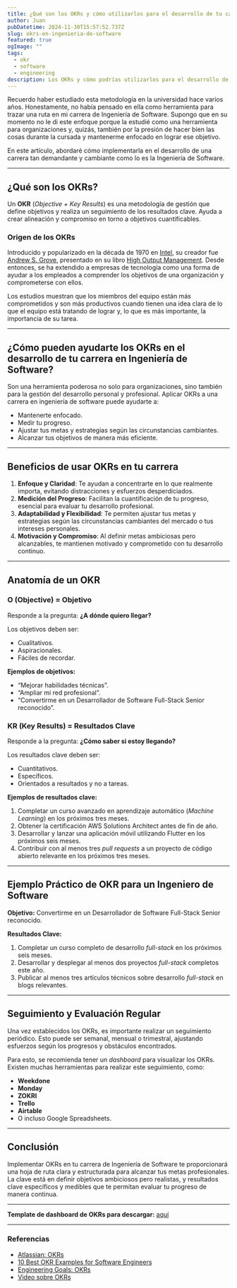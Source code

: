 ```yaml
---
title: ¿Qué son los OKRs y cómo utilizarlos para el desarrollo de tu carrera en Ingeniería de Software?
author: Juan
pubDatetime: 2024-11-30T15:57:52.737Z
slug: okrs-en-ingenieria-de-software
featured: true
ogImage: ""
tags:
  - okr
  - software
  - engineering
description: Los OKRs y cómo podrías utilizarlos para el desarrollo de tu carrera en Ingeniería de Software
---
```


Recuerdo haber estudiado esta metodología en la universidad hace varios años. Honestamente, no había pensado en ella como herramienta para trazar una ruta en mi carrera de Ingeniería de Software. Supongo que en su momento no le di este enfoque porque la estudié como una herramienta para organizaciones y, quizás, también por la presión de hacer bien las cosas durante la cursada y mantenerme enfocado en lograr ese objetivo.

En este artículo, abordaré cómo implementarla en el desarrollo de una carrera tan demandante y cambiante como lo es la Ingeniería de Software.

---

## ¿Qué son los OKRs?

Un **OKR** (_Objective + Key Results_) es una metodología de gestión que define objetivos y realiza un seguimiento de los resultados clave. Ayuda a crear alineación y compromiso en torno a objetivos cuantificables.

### Origen de los OKRs

Introducido y popularizado en la década de 1970 en <a href="https://es.wikipedia.org/wiki/Intel" target="_blank" title="Intel">Intel</a>, su creador fue <a href="https://es.wikipedia.org/wiki/Andrew_Grove" target="_blank" title="Andrew S. Grove">Andrew S. Grove</a>, presentado en su libro <a href="https://books.google.com.co/books/about/High_Output_Management.html?id=3j8si29hddwC&redir_esc=y" target="_blank" title="High Output Management">High Output Management</a>. Desde entonces, se ha extendido a empresas de tecnología como una forma de ayudar a los empleados a comprender los objetivos de una organización y comprometerse con ellos.

Los estudios muestran que los miembros del equipo están más comprometidos y son más productivos cuando tienen una idea clara de lo que el equipo está tratando de lograr y, lo que es más importante, la importancia de su tarea.

---

## ¿Cómo pueden ayudarte los OKRs en el desarrollo de tu carrera en Ingeniería de Software?

Son una herramienta poderosa no solo para organizaciones, sino también para la gestión del desarrollo personal y profesional. Aplicar OKRs a una carrera en ingeniería de software puede ayudarte a:

- Mantenerte enfocado.
- Medir tu progreso.
- Ajustar tus metas y estrategias según las circunstancias cambiantes.
- Alcanzar tus objetivos de manera más eficiente.

---

## Beneficios de usar OKRs en tu carrera

1. **Enfoque y Claridad**: Te ayudan a concentrarte en lo que realmente importa, evitando distracciones y esfuerzos desperdiciados.
2. **Medición del Progreso**: Facilitan la cuantificación de tu progreso, esencial para evaluar tu desarrollo profesional.
3. **Adaptabilidad y Flexibilidad**: Te permiten ajustar tus metas y estrategias según las circunstancias cambiantes del mercado o tus intereses personales.
4. **Motivación y Compromiso**: Al definir metas ambiciosas pero alcanzables, te mantienen motivado y comprometido con tu desarrollo continuo.

---

## Anatomía de un OKR

### **O (Objective) = Objetivo**

Responde a la pregunta: **¿A dónde quiero llegar?**

Los objetivos deben ser:

- Cualitativos.
- Aspiracionales.
- Fáciles de recordar.

**Ejemplos de objetivos:**

- “Mejorar habilidades técnicas”.
- “Ampliar mi red profesional”.
- “Convertirme en un Desarrollador de Software Full-Stack Senior reconocido”.

### **KR (Key Results) = Resultados Clave**

Responde a la pregunta: **¿Cómo saber si estoy llegando?**

Los resultados clave deben ser:

- Cuantitativos.
- Específicos.
- Orientados a resultados y no a tareas.

**Ejemplos de resultados clave:**

1. Completar un curso avanzado en aprendizaje automático (_Machine Learning_) en los próximos tres meses.
2. Obtener la certificación AWS Solutions Architect antes de fin de año.
3. Desarrollar y lanzar una aplicación móvil utilizando Flutter en los próximos seis meses.
4. Contribuir con al menos tres _pull requests_ a un proyecto de código abierto relevante en los próximos tres meses.

---

## Ejemplo Práctico de OKR para un Ingeniero de Software

**Objetivo:** Convertirme en un Desarrollador de Software Full-Stack Senior reconocido.

**Resultados Clave:**

1. Completar un curso completo de desarrollo _full-stack_ en los próximos seis meses.
2. Desarrollar y desplegar al menos dos proyectos _full-stack_ completos este año.
3. Publicar al menos tres artículos técnicos sobre desarrollo _full-stack_ en blogs relevantes.

---

## Seguimiento y Evaluación Regular

Una vez establecidos los OKRs, es importante realizar un seguimiento periódico. Esto puede ser semanal, mensual o trimestral, ajustando esfuerzos según los progresos y obstáculos encontrados.

Para esto, se recomienda tener un _dashboard_ para visualizar los OKRs. Existen muchas herramientas para realizar este seguimiento, como:

- **Weekdone**
- **Monday**
- **ZOKRI**
- **Trello**
- **Airtable**
- O incluso Google Spreadsheets.

---

## Conclusión

Implementar OKRs en tu carrera de Ingeniería de Software te proporcionará una hoja de ruta clara y estructurada para alcanzar tus metas profesionales. La clave está en definir objetivos ambiciosos pero realistas, y resultados clave específicos y medibles que te permitan evaluar tu progreso de manera continua.

---

**Template de dashboard de OKRs para descargar:** <a href="https://docs.google.com/spreadsheets/d/1qeLkA7O84a_CThoM3rT2rmXhbUK_IpaWjE7qZ1p4E_A/edit?gid=0#gid=0" target="_blank" title="Descargar Template">aquí</a>

---

### Referencias

- <a href="https://www.atlassian.com/agile/agile-at-scale/okr" target="_blank" title="Atlassian: OKRs">Atlassian: OKRs</a>
- <a href="https://medium.com/@datalligence.ai/10-best-okr-examples-for-software-engineers-2045c9800878" target="_blank" title="10 Best OKR Examples for Software Engineers">10 Best OKR Examples for Software Engineers</a>
- <a href="https://waydev.co/engineering-goals-okrs/" target="_blank" title="Engineering Goals: OKRs">Engineering Goals: OKRs</a>
- <a href="https://www.youtube.com/watch?v=aOqNiyVpvxo" target="_blank" title="Video sobre OKRs">Video sobre OKRs</a>
